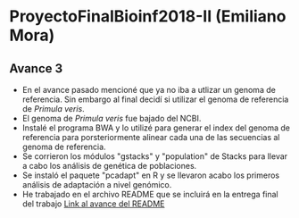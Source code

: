 # ProyectoFinalBioinf2018-II (Emiliano Mora)
## Avance 3

* En el avance pasado mencioné que ya no iba a utlizar un genoma de referencia. Sin embargo al final decidí si utilizar el genoma de referencia de _Primula veris_.
* El genoma de _Primula veris_ fue bajado del  NCBI.
* Instalé el programa BWA y lo utilizé para generar el index del genoma de referencia para porsteriormente alinear cada una de las secuencias al genoma de referencia.
* Se corrieron los módulos "gstacks" y "population" de Stacks para llevar a cabo los análisis de genética de poblaciones.
* Se instaló el paquete "pcadapt" en R y se llevaron acabo los primeros análisis de adaptación a nivel genómico.
* He trabajado en el archivo README que se incluirá en la entrega final del trabajo [Link al avance del README](https://github.com/EmilianoMora/ProyectoFinalBioinf2018-II/blob/master/README_proyecto_final.md)
